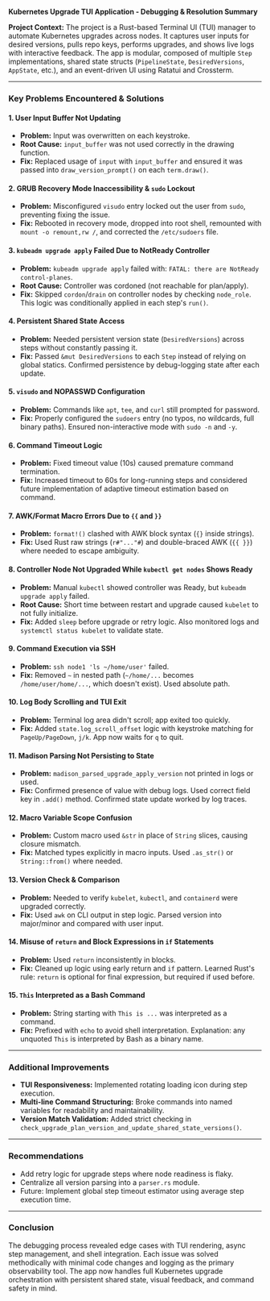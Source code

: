 **Kubernetes Upgrade TUI Application - Debugging & Resolution Summary**

**Project Context:**
The project is a Rust-based Terminal UI (TUI) manager to automate Kubernetes upgrades across nodes. It captures user inputs for desired versions, pulls repo keys, performs upgrades, and shows live logs with interactive feedback. The app is modular, composed of multiple `Step` implementations, shared state structs (`PipelineState`, `DesiredVersions`, `AppState`, etc.), and an event-driven UI using Ratatui and Crossterm.

---

### Key Problems Encountered & Solutions

#### 1. **User Input Buffer Not Updating**

* **Problem:** Input was overwritten on each keystroke.
* **Root Cause:** `input_buffer` was not used correctly in the drawing function.
* **Fix:** Replaced usage of `input` with `input_buffer` and ensured it was passed into `draw_version_prompt()` on each `term.draw()`.

#### 2. **GRUB Recovery Mode Inaccessibility & `sudo` Lockout**

* **Problem:** Misconfigured `visudo` entry locked out the user from `sudo`, preventing fixing the issue.
* **Fix:** Rebooted in recovery mode, dropped into root shell, remounted with `mount -o remount,rw /`, and corrected the `/etc/sudoers` file.

#### 3. **`kubeadm upgrade apply` Failed Due to NotReady Controller**

* **Problem:** `kubeadm upgrade apply` failed with: `FATAL: there are NotReady control-planes`.
* **Root Cause:** Controller was cordoned (not reachable for plan/apply).
* **Fix:** Skipped `cordon`/`drain` on controller nodes by checking `node_role`. This logic was conditionally applied in each step's `run()`.

#### 4. **Persistent Shared State Access**

* **Problem:** Needed persistent version state (`DesiredVersions`) across steps without constantly passing it.
* **Fix:** Passed `&mut DesiredVersions` to each `Step` instead of relying on global statics. Confirmed persistence by debug-logging state after each update.

#### 5. **`visudo` and NOPASSWD Configuration**

* **Problem:** Commands like `apt`, `tee`, and `curl` still prompted for password.
* **Fix:** Properly configured the `sudoers` entry (no typos, no wildcards, full binary paths). Ensured non-interactive mode with `sudo -n` and `-y`.

#### 6. **Command Timeout Logic**

* **Problem:** Fixed timeout value (10s) caused premature command termination.
* **Fix:** Increased timeout to 60s for long-running steps and considered future implementation of adaptive timeout estimation based on command.

#### 7. **AWK/Format Macro Errors Due to `{{` and `}}`**

* **Problem:** `format!()` clashed with AWK block syntax (`{}` inside strings).
* **Fix:** Used Rust raw strings (`r#"..."#`) and double-braced AWK (`{{ }}`) where needed to escape ambiguity.

#### 8. **Controller Node Not Upgraded While `kubectl get nodes` Shows Ready**

* **Problem:** Manual `kubectl` showed controller was Ready, but `kubeadm upgrade apply` failed.
* **Root Cause:** Short time between restart and upgrade caused `kubelet` to not fully initialize.
* **Fix:** Added `sleep` before upgrade or retry logic. Also monitored logs and `systemctl status kubelet` to validate state.

#### 9. **Command Execution via SSH**

* **Problem:** `ssh node1 'ls ~/home/user'` failed.
* **Fix:** Removed `~` in nested path (`~/home/...` becomes `/home/user/home/...`, which doesn't exist). Used absolute path.

#### 10. **Log Body Scrolling and TUI Exit**

* **Problem:** Terminal log area didn't scroll; app exited too quickly.
* **Fix:** Added `state.log_scroll_offset` logic with keystroke matching for `PageUp/PageDown`, `j/k`. App now waits for `q` to quit.

#### 11. **Madison Parsing Not Persisting to State**

* **Problem:** `madison_parsed_upgrade_apply_version` not printed in logs or used.
* **Fix:** Confirmed presence of value with debug logs. Used correct field key in `.add()` method. Confirmed state update worked by log traces.

#### 12. **Macro Variable Scope Confusion**

* **Problem:** Custom macro used `&str` in place of `String` slices, causing closure mismatch.
* **Fix:** Matched types explicitly in macro inputs. Used `.as_str()` or `String::from()` where needed.

#### 13. **Version Check & Comparison**

* **Problem:** Needed to verify `kubelet`, `kubectl`, and `containerd` were upgraded correctly.
* **Fix:** Used `awk` on CLI output in step logic. Parsed version into major/minor and compared with user input.

#### 14. **Misuse of `return` and Block Expressions in `if` Statements**

* **Problem:** Used `return` inconsistently in blocks.
* **Fix:** Cleaned up logic using early return and `if` pattern. Learned Rust's rule: `return` is optional for final expression, but required if used before.

#### 15. **`This` Interpreted as a Bash Command**

* **Problem:** String starting with `This is ...` was interpreted as a command.
* **Fix:** Prefixed with `echo` to avoid shell interpretation. Explanation: any unquoted `This` is interpreted by Bash as a binary name.

---

### Additional Improvements

* **TUI Responsiveness:** Implemented rotating loading icon during step execution.
* **Multi-line Command Structuring:** Broke commands into named variables for readability and maintainability.
* **Version Match Validation:** Added strict checking in `check_upgrade_plan_version_and_update_shared_state_versions()`.

---

### Recommendations

* Add retry logic for upgrade steps where node readiness is flaky.
* Centralize all version parsing into a `parser.rs` module.
* Future: Implement global step timeout estimator using average step execution time.

---

### Conclusion

The debugging process revealed edge cases with TUI rendering, async step management, and shell integration. Each issue was solved methodically with minimal code changes and logging as the primary observability tool. The app now handles full Kubernetes upgrade orchestration with persistent shared state, visual feedback, and command safety in mind.
